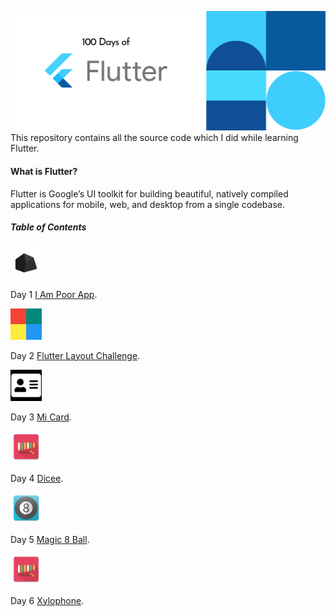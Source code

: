 ![Cover](https://raw.githubusercontent.com/iamhashimirfan/100DaysofFlutter/master/resources/Cover.png?token=AMF2I24Y7O5PY7OBLUP2PCS7EPRLA)
This repository contains all the source code which I did while learning Flutter.

#### What is Flutter?

Flutter is Google’s UI toolkit for building beautiful, natively compiled applications for mobile, web, and desktop from a single codebase.

##### Table of Contents

<img src="https://raw.githubusercontent.com/iamhashimirfan/100DaysofFlutter/master/resources/iampoorapp.png?token=AMF2I2ZG66HOJK7WTEDUFVC7EPU54" width="50" height="50" />

Day 1 [I Am Poor App](https://github.com/iamhashimirfan/100DaysofFlutter/tree/master/i_am_poor/).

<img src="https://raw.githubusercontent.com/iamhashimirfan/100DaysofFlutter/master/resources/flutter_layout_challenge.png" width="50" height="50" />

Day 2 [Flutter Layout Challenge](https://github.com/iamhashimirfan/100DaysofFlutter/tree/master/flutter_layouts_challenge).


<img src="https://raw.githubusercontent.com/iamhashimirfan/100DaysofFlutter/master/resources/mi_card.png" width="50" height="50" />

Day 3 [Mi Card](https://github.com/iamhashimirfan/100DaysofFlutter/tree/master/mi_card).


<img src="https://raw.githubusercontent.com/iamhashimirfan/100DaysofFlutter/master/resources/ic_launcher-web.png" width="50" height="50" />

Day 4 [Dicee](https://github.com/iamhashimirfan/100DaysofFlutter/tree/master/dicee-flutter).

<img src="https://raw.githubusercontent.com/iamhashimirfan/100DaysofFlutter/master/resources/day5.png" width="50" height="50" />

Day 5 [Magic 8 Ball](https://github.com/iamhashimirfan/100DaysofFlutter/tree/master/magic-8-ball-flutter).

<img src="https://raw.githubusercontent.com/iamhashimirfan/100DaysofFlutter/master/resources/ic_launcher-web.png" width="50" height="50" />

Day 6 [Xylophone](https://github.com/iamhashimirfan/100DaysofFlutter/tree/master/xylophone-flutter).






